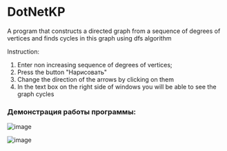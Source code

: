 # DotNetKP
A program that constructs a directed graph from a sequence of degrees of vertices and finds cycles in this graph using dfs algorithm

Instruction: 
1. Enter non increasing sequence of degrees of vertices;
2. Press the button "Нарисовать"
3. Change the direction of the arrows by clicking on them 
4. In the text box on the right side of windows you will be able to see the graph cycles


### Демонстрация работы программы:
![image](https://github.com/tinkivink1/graph-builder-dotnet/assets/92641773/ab732a9b-8b85-465b-a031-b99a3feef4d0)

![image](https://github.com/tinkivink1/graph-builder-dotnet/assets/92641773/1d05b56e-a878-4366-8c5c-f1ccf0756050)
